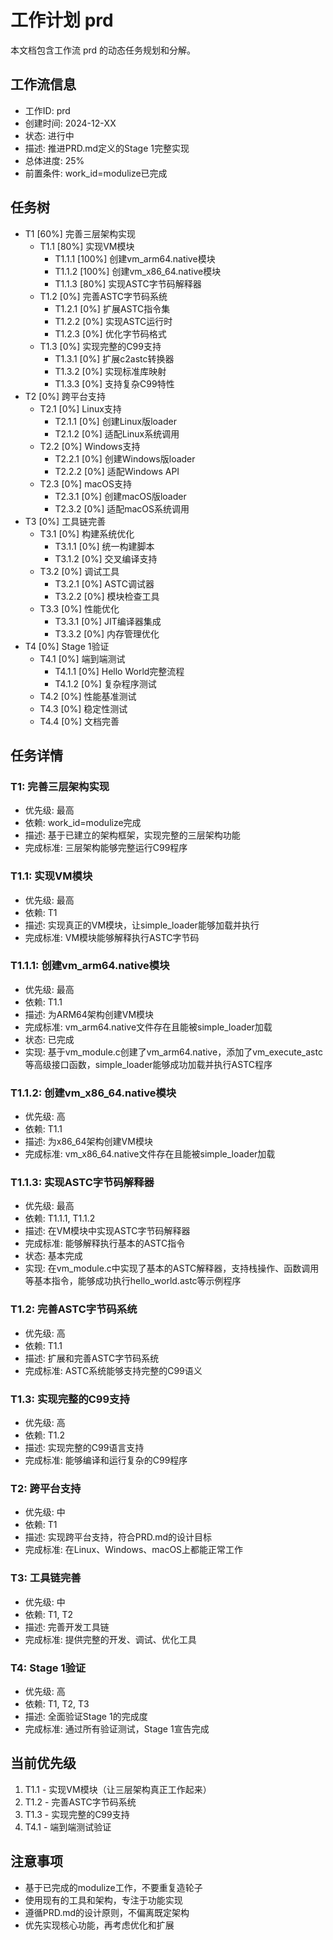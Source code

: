 # 工作计划 prd

本文档包含工作流 prd 的动态任务规划和分解。

## 工作流信息
- 工作ID: prd
- 创建时间: 2024-12-XX
- 状态: 进行中
- 描述: 推进PRD.md定义的Stage 1完整实现
- 总体进度: 25%
- 前置条件: work_id=modulize已完成

## 任务树

- T1 [60%] 完善三层架构实现
  - T1.1 [80%] 实现VM模块
    - T1.1.1 [100%] 创建vm_arm64.native模块
    - T1.1.2 [100%] 创建vm_x86_64.native模块
    - T1.1.3 [80%] 实现ASTC字节码解释器
  - T1.2 [0%] 完善ASTC字节码系统
    - T1.2.1 [0%] 扩展ASTC指令集
    - T1.2.2 [0%] 实现ASTC运行时
    - T1.2.3 [0%] 优化字节码格式
  - T1.3 [0%] 实现完整的C99支持
    - T1.3.1 [0%] 扩展c2astc转换器
    - T1.3.2 [0%] 实现标准库映射
    - T1.3.3 [0%] 支持复杂C99特性
- T2 [0%] 跨平台支持
  - T2.1 [0%] Linux支持
    - T2.1.1 [0%] 创建Linux版loader
    - T2.1.2 [0%] 适配Linux系统调用
  - T2.2 [0%] Windows支持
    - T2.2.1 [0%] 创建Windows版loader
    - T2.2.2 [0%] 适配Windows API
  - T2.3 [0%] macOS支持
    - T2.3.1 [0%] 创建macOS版loader
    - T2.3.2 [0%] 适配macOS系统调用
- T3 [0%] 工具链完善
  - T3.1 [0%] 构建系统优化
    - T3.1.1 [0%] 统一构建脚本
    - T3.1.2 [0%] 交叉编译支持
  - T3.2 [0%] 调试工具
    - T3.2.1 [0%] ASTC调试器
    - T3.2.2 [0%] 模块检查工具
  - T3.3 [0%] 性能优化
    - T3.3.1 [0%] JIT编译器集成
    - T3.3.2 [0%] 内存管理优化
- T4 [0%] Stage 1验证
  - T4.1 [0%] 端到端测试
    - T4.1.1 [0%] Hello World完整流程
    - T4.1.2 [0%] 复杂程序测试
  - T4.2 [0%] 性能基准测试
  - T4.3 [0%] 稳定性测试
  - T4.4 [0%] 文档完善

## 任务详情

### T1: 完善三层架构实现
- 优先级: 最高
- 依赖: work_id=modulize完成
- 描述: 基于已建立的架构框架，实现完整的三层架构功能
- 完成标准: 三层架构能够完整运行C99程序

### T1.1: 实现VM模块
- 优先级: 最高
- 依赖: T1
- 描述: 实现真正的VM模块，让simple_loader能够加载并执行
- 完成标准: VM模块能够解释执行ASTC字节码

### T1.1.1: 创建vm_arm64.native模块
- 优先级: 最高
- 依赖: T1.1
- 描述: 为ARM64架构创建VM模块
- 完成标准: vm_arm64.native文件存在且能被simple_loader加载
- 状态: 已完成
- 实现: 基于vm_module.c创建了vm_arm64.native，添加了vm_execute_astc等高级接口函数，simple_loader能够成功加载并执行ASTC程序

### T1.1.2: 创建vm_x86_64.native模块
- 优先级: 高
- 依赖: T1.1
- 描述: 为x86_64架构创建VM模块
- 完成标准: vm_x86_64.native文件存在且能被simple_loader加载

### T1.1.3: 实现ASTC字节码解释器
- 优先级: 最高
- 依赖: T1.1.1, T1.1.2
- 描述: 在VM模块中实现ASTC字节码解释器
- 完成标准: 能够解释执行基本的ASTC指令
- 状态: 基本完成
- 实现: 在vm_module.c中实现了基本的ASTC解释器，支持栈操作、函数调用等基本指令，能够成功执行hello_world.astc等示例程序

### T1.2: 完善ASTC字节码系统
- 优先级: 高
- 依赖: T1.1
- 描述: 扩展和完善ASTC字节码系统
- 完成标准: ASTC系统能够支持完整的C99语义

### T1.3: 实现完整的C99支持
- 优先级: 高
- 依赖: T1.2
- 描述: 实现完整的C99语言支持
- 完成标准: 能够编译和运行复杂的C99程序

### T2: 跨平台支持
- 优先级: 中
- 依赖: T1
- 描述: 实现跨平台支持，符合PRD.md的设计目标
- 完成标准: 在Linux、Windows、macOS上都能正常工作

### T3: 工具链完善
- 优先级: 中
- 依赖: T1, T2
- 描述: 完善开发工具链
- 完成标准: 提供完整的开发、调试、优化工具

### T4: Stage 1验证
- 优先级: 高
- 依赖: T1, T2, T3
- 描述: 全面验证Stage 1的完成度
- 完成标准: 通过所有验证测试，Stage 1宣告完成

## 当前优先级
1. T1.1 - 实现VM模块（让三层架构真正工作起来）
2. T1.2 - 完善ASTC字节码系统
3. T1.3 - 实现完整的C99支持
4. T4.1 - 端到端测试验证

## 注意事项
- 基于已完成的modulize工作，不要重复造轮子
- 使用现有的工具和架构，专注于功能实现
- 遵循PRD.md的设计原则，不偏离既定架构
- 优先实现核心功能，再考虑优化和扩展
